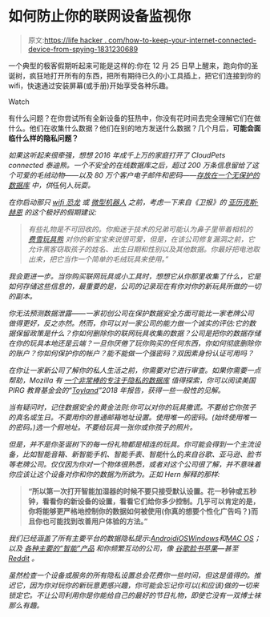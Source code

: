 # 如何防止你的联网设备监视你

> 原文:[https://life hacker . com/how-to-keep-your-internet-connected-device-from-spying-1831230689](https://lifehacker.com/how-to-keep-your-internet-connected-device-from-spying-1831230689)

一个典型的极客假期听起来可能是这样的:你在 12 月 25 日早上醒来，跑向你的圣诞树，疯狂地打开所有的东西，把所有期待已久的小工具插上，把它们连接到你的 wifi，快速通过安装屏幕(或手册)开始享受各种乐趣。

Watch

有什么问题？在你尝试所有全新设备的狂热中，你没有花时间去完全理解它们在做什么。他们在收集什么数据？他们在别的地方发送什么数据？几个月后，**可能会面临什么样的隐私问题？** 

*如果这听起来很牵强，想想 2016 年成千上万的家庭打开了 CloudPets connected 泰迪熊。一个不安全的在线数据库之后，超过 200 万条信息留给了这个可爱的毛绒动物——以及 80 万个客户电子邮件和密码——[存放在一个无保护的数据库](https://motherboard.vice.com/en_us/article/pgwean/internet-of-things-teddy-bear-leaked-2-million-parent-and-kids-message-recordings) 中，供*任何人*玩耍。*

*在你启动那只 [wifi 恐龙](https://foundation.mozilla.org/en/privacynotincluded/products/cognitoys-dino/) 或 [微型机器人](https://foundation.mozilla.org/en/privacynotincluded/products/cue-the-robot/) 之前，考虑一下来自《卫报》的 [亚历克斯·赫恩](https://www.theguardian.com/technology/shortcuts/2018/dec/18/how-to-protect-your-digital-privacy-from-new-christmas-presents) 的这个极好的假期建议:*

> *有些礼物是不可回收的。你痴迷于技术的兄弟可能认为鼻子里带着相机的 [*费雪玩具熊*](https://www.theguardian.com/technology/2016/feb/02/fisher-price-mattel-smart-toy-bear-data-hack-technology) *对你的新宝宝来说很可爱，但是，在该公司修复漏洞之前，它允许黑客窃取孩子的姓名、出生日期和性别以及其他数据。你最好把电池取出来，把它当作一个简单的毛绒玩具来使用。”**

*我会更进一步。当你购买联网玩具或小工具时，想想它从你那里收集了什么，它是如何存储这些信息的，最重要的是，公司的记录现在有你对你的新玩具所做的一切的副本。*

*你无法预测数据泄露——一家初创公司在保护数据安全方面可能比一家老牌公司做得更好，反之亦然。然而，你可以对一家公司的能力做一个诚实的评估:它的数据保留政策是什么？你如何删除你的联网玩具收集的数据？公司是把你的数据存储在你的玩具本地还是云端？一旦你厌倦了玩你购买的任何东西，你如何彻底删除你的账户？你如何保护你的帐户？能不能做一个强密码？双因素身份认证可用吗？*

*在你让一家新公司了解你的私人生活之前，你需要对它进行审查。如果你需要一点帮助，Mozilla 有 [一个非常棒的专注于隐私的数据库](https://foundation.mozilla.org/en/privacynotincluded/) 值得探索，你可以阅读美国 PIRG 教育基金会的“[Toyland](https://uspirg.org/sites/pirg/files/toy-report/USP-Toyland-Report-18.pdf)”2018 年报告，获得一些一般性的见解。*

*当有疑问时，记住数据安全的黄金法则:你可以对你的玩具撒谎。不要给它你孩子的真名或生日。不要用你的普通邮箱地址设置。使用唯一的密码。(*始终使用唯一的密码。)选一个假地址。不要给玩具一张你或你孩子的照片。**

*但是，并不是你圣诞树下的每一份礼物都是相连的玩具。你可能会得到一个主流设备，比如智能音箱、新智能手机、智能手表、智能*什么的*来自谷歌、亚马逊、脸书等老牌公司。仅仅因为你对一个物体很熟悉，或者对这个公司很了解，并不意味着你应该让这个设备对你和你的数据为所欲为。正如 Hern 解释的那样:*

> **“所以第一次打开智能加湿器的时候不要只接受默认设置。花一秒钟或五秒钟，看看你的新设备的设置，看看它们给你多少控制。几乎可以肯定的是，你将能够更严格地控制你的数据如何被使用(你真的想要个性化广告吗？)而且你也可能找到改善用户体验的方法。”**

*我们已经涵盖了所有主要平台的数据隐私提示:[Android](https://lifehacker.com/the-privacy-enthusiasts-guide-to-using-android-1792432725)[iOS](https://lifehacker.com/the-privacy-enthusiasts-guide-to-using-an-iphone-1792386831)[Windows](https://lifehacker.com/see-what-data-microsoft-is-collecting-on-you-and-put-a-1822429973)和[MAC OS](https://lifehacker.com/how-to-make-your-mac-as-secure-as-possible-1829531978)；以及 [各种主要的“智能”产品](https://lifehacker.com/how-to-protect-your-privacy-on-your-smart-home-devices-1823181500) 和你频繁互动的公司，像 [谷歌](https://lifehacker.com/the-comprehensive-guide-to-quitting-google-1830001964)[脸书](https://lifehacker.com/dont-delete-facebook-just-be-smarter-on-facebook-1823922407)[苹果](https://lifehacker.com/i-asked-apple-for-everything-it-knows-about-me-and-her-1831045096)—甚至 [Reddit](https://lifehacker.com/the-most-important-privacy-settings-to-change-on-reddit-1827747540) 。*

*虽然检查一个设备或服务的所有隐私设置总会花费你一些时间，但这是值得的。推迟它，因为你对玩你的新玩意更感兴趣，你可能会忘记你可以(和应该)做的一切来锁定它。不让公司利用你是你能给自己的最好的节日礼物，即使它没有一双博士袜 那么有趣。*